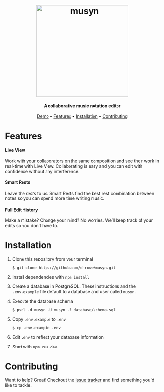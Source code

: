 <h1 align="center">
  <img src="https://i.imgur.com/4RZYKjf.png" alt="musyn" width="300">
</h1>
<h4 align="center">A collaborative music notation editor</h4>

<p align="center">
  <a href="http://musyn.danielrowetech.com">Demo</a> •
  <a href="#features">Features</a> •
  <a href="#installation">Installation</a> •
  <a href="#contributing">Contributing</a>
</p>

# Features
 
#### Live View

Work with your collaborators on the same composition and see their work in real-time with Live View. Collaborating is easy and you can edit with confidence without any interference.

#### Smart Rests

Leave the _rests_ to us. Smart Rests find the best rest combination between notes so you can spend more time writing music. 

#### Full Edit History

Make a mistake? Change your mind? No worries. We’ll keep track of your edits so you don’t have to.

# Installation

1. Clone this repository from your terminal

   `$ git clone https://github.com/d-rowe/musyn.git`

2. Install dependencies with `npm install`

3. Create a database in PostgreSQL. These instructions and the `.env.example` file default to a database and user called `musyn`.

4. Execute the database schema 

   `$ psql -d musyn -U musyn -f database/schema.sql`

5. Copy `.env.example` to `.env`

   `$ cp .env.example .env`

6. Edit `.env` to reflect your database information

7. Start with `npm run dev`

# Contributing

Want to help? Great! Checkout the [issue tracker](https://github.com/d-rowe/musyn/issues) and find something you'd like to tackle.
